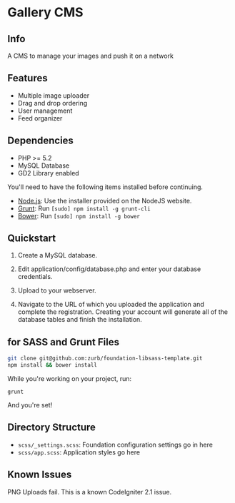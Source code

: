 Gallery CMS
===========

Info
----
A CMS to manage your images and push it on a network

Features
--------

 + Multiple image uploader
 + Drag and drop ordering
 + User management
 + Feed organizer

Dependencies
------------

 + PHP >= 5.2
 + MySQL Database
 + GD2 Library enabled

You'll need to have the following items installed before continuing.

  * [Node.js](http://nodejs.org): Use the installer provided on the NodeJS website.
  * [Grunt](http://gruntjs.com/): Run `[sudo] npm install -g grunt-cli`
  * [Bower](http://bower.io): Run `[sudo] npm install -g bower`


## Quickstart

1. Create a MySQL database.

2. Edit application/config/database.php and enter your database credentials.

3. Upload to your webserver.

4. Navigate to the URL of which you uploaded the application and complete the registration. Creating your account will generate all of the database tables and finish the installation.

for SASS and Grunt Files
-------------------------

```bash
git clone git@github.com:zurb/foundation-libsass-template.git
npm install && bower install
```

While you're working on your project, run:

`grunt`

And you're set!

## Directory Structure

  * `scss/_settings.scss`: Foundation configuration settings go in here
  * `scss/app.scss`: Application styles go here

Known Issues
------------
PNG Uploads fail. This is a known CodeIgniter 2.1 issue.